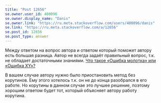 ```yaml
---
title: "Post 12656"
se.owner.user_id: 400096
se.owner.display_name: "Danis"
se.owner.link: "https://ru.meta.stackoverflow.com/users/400096/danis"
se.link: "https://ru.meta.stackoverflow.com/a/12656"
se.post_id: 12656
se.post_type: answer
---
```

<p>Между ответом на вопрос автора и ответом который поможет автору есть большая разница. Автор не всегда задаёт правильный вопрос, т.к. не обладает достаточными знаниями. <a href="https://ru.meta.stackoverflow.com/questions/709/%d0%a7%d1%82%d0%be-%d1%82%d0%b0%d0%ba%d0%be%d0%b5-%d0%9e%d1%88%d0%b8%d0%b1%d0%ba%d0%b0-%d0%bc%d0%be%d0%bb%d0%be%d1%82%d0%ba%d0%b0-%d0%b8%d0%bb%d0%b8-%d0%9e%d1%88%d0%b8%d0%b1%d0%ba%d0%b0-xy?r=SearchResults">Что такое «Ошибка молотка» или «Ошибка XY»?</a></p>
<p>В вашем случае автору нужно было приостановить метод без корутинов. Ему этого хотелось т.к. он не до конца разобрался в его работе. Но корутины в данном случае это лучшее решение, поэтому хорошим ответом будет тот, который объясняет автору работу корутина.</p>
